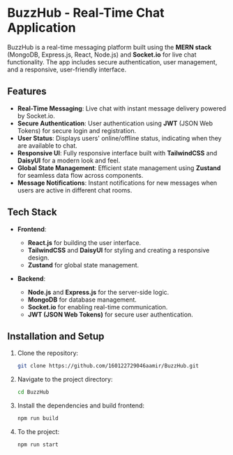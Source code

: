 # **BuzzHub - Real-Time Chat Application**

BuzzHub is a real-time messaging platform built using the **MERN stack** (MongoDB, Express.js, React, Node.js) and **Socket.io** for live chat functionality. The app includes secure authentication, user management, and a responsive, user-friendly interface.

## **Features**

- **Real-Time Messaging**: Live chat with instant message delivery powered by Socket.io.
- **Secure Authentication**: User authentication using **JWT** (JSON Web Tokens) for secure login and registration.
- **User Status**: Displays users' online/offline status, indicating when they are available to chat.
- **Responsive UI**: Fully responsive interface built with **TailwindCSS** and **DaisyUI** for a modern look and feel.
- **Global State Management**: Efficient state management using **Zustand** for seamless data flow across components.
- **Message Notifications**: Instant notifications for new messages when users are active in different chat rooms.

## **Tech Stack**

- **Frontend**:
  - **React.js** for building the user interface.
  - **TailwindCSS** and **DaisyUI** for styling and creating a responsive design.
  - **Zustand** for global state management.

- **Backend**:
  - **Node.js** and **Express.js** for the server-side logic.
  - **MongoDB** for database management.
  - **Socket.io** for enabling real-time communication.
  - **JWT (JSON Web Tokens)** for secure user authentication.

## **Installation and Setup**

1. Clone the repository:

   ```bash
   git clone https://github.com/160122729046aamir/BuzzHub.git
2. Navigate to the project directory:

   ```bash
   cd BuzzHub
3. Install the dependencies and build frontend:

   ```bash
   npm run build
4. To the project:
   ```bash
   npm run start

